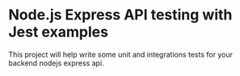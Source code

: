 # Node.js Express API testing with Jest examples

This project will help write some unit and integrations tests for your backend nodejs express api.
